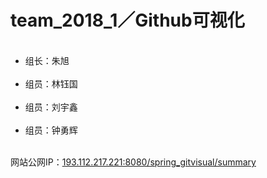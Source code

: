 # team_2018_1／Github可视化
<ul>
  <li>组长：朱旭</li>
  <li>组员：林钰国</li>
  <li>组员：刘宇鑫</li>
  <li>组员：钟勇辉</li>
</ul>
</br>
网站公网IP：<a href="http://193.112.217.221:8080/spring_gitvisual/summary">193.112.217.221:8080/spring_gitvisual/summary</a>
